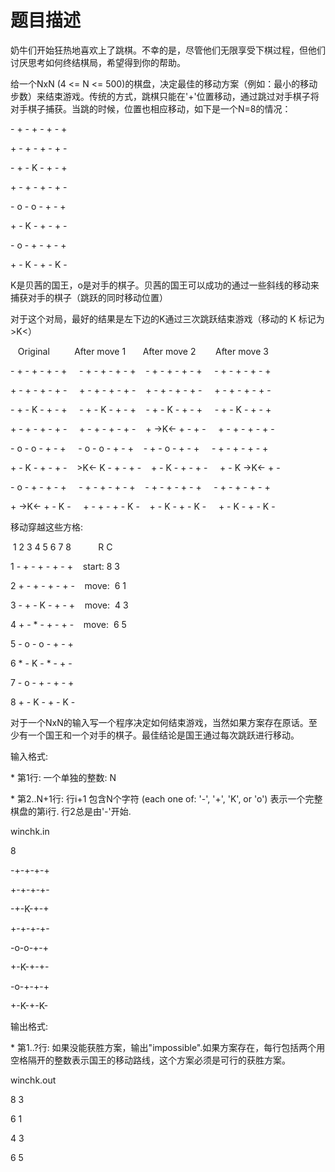 # 题目描述


<p>
奶牛们开始狂热地喜欢上了跳棋。不幸的是，尽管他们无限享受下棋过程，但他们讨厌思考如何终结棋局，希望得到你的帮助。
</p>
<p>
给一个NxN (4 &lt;= N &lt;= 500)的棋盘，决定最佳的移动方案（例如：最小的移动步数）来结束游戏。传统的方式，跳棋只能在&#39;+&#39;位置移动，通过跳过对手棋子将对手棋子捕获。当跳的时候，位置也相应移动，如下是一个N=8的情况：
</p>
<p>
- + - + - + - +
</p>
<p>
+ - + - + - + -
</p>
<p>
- + - K - + - +
</p>
<p>
+ - + - + - + -
</p>
<p>
- o - o - + - +
</p>
<p>
+ - K - + - + -
</p>
<p>
- o - + - + - +
</p>
<p>
+ - K - + - K -
</p>
<p>
K是贝茜的国王，o是对手的棋子。贝茜的国王可以成功的通过一些斜线的移动来捕获对手的棋子（跳跃的同时移动位置）
</p>
<p>
对于这个对局，最好的结果是左下边的K通过三次跳跃结束游戏（移动的 K 标记为 &gt;K&lt;）
</p>
<p>
   Original          After move 1       After move 2        After move 3
</p>
<p>
- + - + - + - +     - + - + - + - +    - + - + - + - +     - + - + - + - +
</p>
<p>
+ - + - + - + -     + - + - + - + -    + - + - + - + -     + - + - + - + -
</p>
<p>
- + - K - + - +     - + - K - + - +    - + - K - + - +     - + - K - + - +
</p>
<p>
+ - + - + - + -     + - + - + - + -    + -&gt;K&lt;- + - + -     + - + - + - + -
</p>
<p>
- o - o - + - +     - o - o - + - +    - + - o - + - +     - + - + - + - +
</p>
<p>
+ - K - + - + -    &gt;K&lt;- K - + - + -    + - K - + - + -     + - K -&gt;K&lt;- + -
</p>
<p>
- o - + - + - +     - + - + - + - +    - + - + - + - +     - + - + - + - +
</p>
<p>
+ -&gt;K&lt;- + - K -     + - + - + - K -    + - K - + - K -     + - K - + - K -
</p>
<p>
移动穿越这些方格:
</p>
<p>
 1 2 3 4 5 6 7 8           R C
</p>
<p>
1 - + - + - + - +    start: 8 3
</p>
<p>
2 + - + - + - + -    move:  6 1
</p>
<p>
3 - + - K - + - +    move:  4 3
</p>
<p>
4 + - * - + - + -    move:  6 5
</p>
<p>
5 - o - o - + - +
</p>
<p>
6 * - K - * - + -
</p>
<p>
7 - o - + - + - +
</p>
<p>
8 + - K - + - K -
</p>
<p>
对于一个NxN的输入写一个程序决定如何结束游戏，当然如果方案存在原话。至少有一个国王和一个对手的棋子。最佳结论是国王通过每次跳跃进行移动。
</p>
<p>
输入格式:
</p>
<p>
* 第1行: 一个单独的整数: N
</p>
<p>
* 第2..N+1行: 行i+1 包含N个字符 (each one of: &#39;-&#39;, &#39;+&#39;, &#39;K&#39;, or &#39;o&#39;) 表示一个完整棋盘的第i行. 行2总是由&#39;-&#39;开始.
</p>
<p>
winchk.in
</p>
<p>
8
</p>
<p>
-+-+-+-+
</p>
<p>
+-+-+-+-
</p>
<p>
-+-K-+-+
</p>
<p>
+-+-+-+-
</p>
<p>
-o-o-+-+
</p>
<p>
+-K-+-+-
</p>
<p>
-o-+-+-+
</p>
<p>
+-K-+-K-
</p>
<p>
输出格式:
</p>
<p>
* 第1..?行: 如果没能获胜方案，输出&#34;impossible&#34;.如果方案存在，每行包括两个用空格隔开的整数表示国王的移动路线，这个方案必须是可行的获胜方案。
</p>
<p>
winchk.out
</p>
<p>
8 3
</p>
<p>
6 1
</p>
<p>
4 3
</p>
<p>
6 5
</p>
<p>
<br/>
</p>
